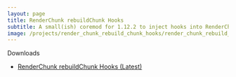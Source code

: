 ```yaml
---
layout: page
title: RenderChunk rebuildChunk Hooks
subtitle: A small(ish) coremod for 1.12.2 to inject hooks into RenderChunk#rebuildChunk to allow modders to add their own custom chunk rendering logic and other chunk rendering related modifications.
image: /projects/render_chunk_rebuild_chunk_hooks/render_chunk_rebuild_chunk_hooks.png
---
```


Downloads
- [RenderChunk rebuildChunk Hooks (Latest)](https://github.com/Cadiboo/RenderChunk-rebuildChunk-Hooks/releases/latest)
